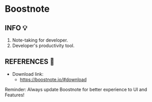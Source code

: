 # Boostnote

## INFO :bulb:
1. Note-taking for developer. 
2. Developer's productivity tool.

## REFERENCES :link:
- Download link:
    * https://boostnote.io/#download

Reminder: Always update Boostnote for better experience to UI and Features!